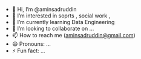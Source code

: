 - 👋 Hi, I’m @aminsadruddin
- 👀 I’m interested in soprts , social work , 
- 🌱 I’m currently learning Data Engineering
- 💞️ I’m looking to collaborate on ...
- 📫 How to reach me (aminsadruddin@gmail.com)
- 😄 Pronouns: ...
- ⚡ Fun fact: ...

<!---
aminsadruddin/aminsadruddin is a ✨ special ✨ repository because its `README.md` (this file) appears on your GitHub profile.
You can click the Preview link to take a look at your changes.
--->
